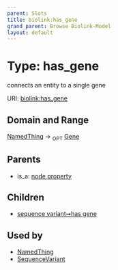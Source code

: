 ```yaml
---
parent: Slots
title: biolink:has_gene
grand_parent: Browse Biolink-Model
layout: default
---
```


# Type: has_gene


connects an entity to a single gene

URI: [biolink:has_gene](https://w3id.org/biolink/vocab/has_gene)

## Domain and Range

[NamedThing](NamedThing.md) ->  <sub>OPT</sub> [Gene](Gene.md)

## Parents

 *  is_a: [node property](node_property.md)

## Children

 *  [sequence variant➞has gene](sequence_variant_has_gene.md)

## Used by

 * [NamedThing](NamedThing.md)
 * [SequenceVariant](SequenceVariant.md)
